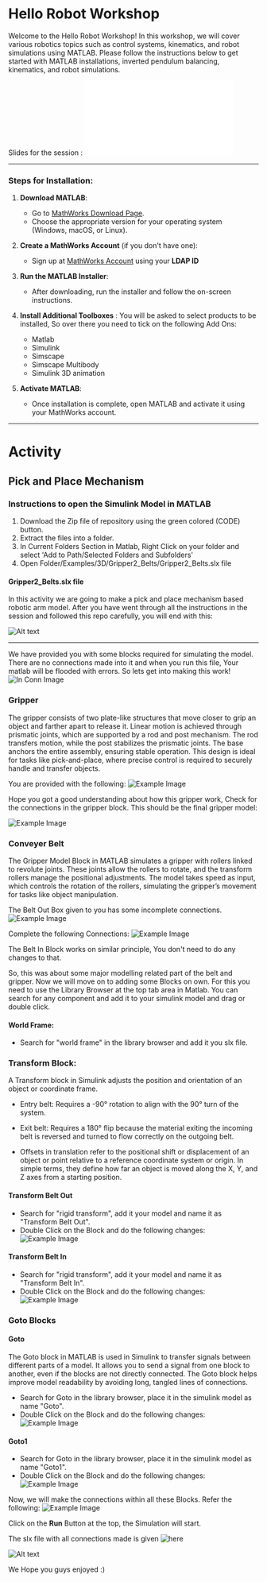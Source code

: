 
# Hello Robot Workshop

Welcome to the Hello Robot Workshop! In this workshop, we will cover various robotics topics such as control systems, kinematics, and robot simulations using MATLAB. Please follow the instructions below to get started with MATLAB installations, inverted pendulum balancing, kinematics, and robot simulations.

Slides for the session : ![Slides](slides.pdf)


---

### Steps for Installation:
1. **Download MATLAB**:
   - Go to [MathWorks Download Page](https://www.mathworks.com/downloads).
   - Choose the appropriate version for your operating system (Windows, macOS, or Linux).
   
2. **Create a MathWorks Account** (if you don't have one):
   - Sign up at [MathWorks Account](https://www.mathworks.com/help/matlab/matlab_external/create-a-mathworks-account.html) using your **LDAP ID**
   
3. **Run the MATLAB Installer**:
   - After downloading, run the installer and follow the on-screen instructions.

4. **Install Additional Toolboxes** :
   You will be asked to select products to be installed, So over there you need to tick on the following Add Ons: 

    - Matlab
    - Simulink 
    - Simscape
    - Simscape Multibody
    - Simulink 3D animation 
 

6. **Activate MATLAB**:
   - Once installation is complete, open MATLAB and activate it using your MathWorks account.


---

# Activity

## Pick and Place Mechanism 

### Instructions to open the Simulink Model in MATLAB

1. Download the Zip file of repository using the green colored (CODE) button. 
2. Extract the files into a folder. 
3. In Current Folders Section in Matlab, Right Click on your folder and select 'Add to Path/Selected Folders and Subfolders'
4. Open Folder/Examples/3D/Gripper2_Belts/Gripper2_Belts.slx file

#### Gripper2_Belts.slx file 
In this activity we are going to make a pick and place mechanism based robotic arm model. After you have went through all the instructions in the session and followed this repo carefully, you will end with this:

![Alt text](anim.gif)

---

We have provided you with some blocks required for simulating the model. There are no connections made into it and when you run this file, Your matlab will be flooded with errors. So lets get into making this work! 
![In Conn Image](images/IN_Conn.png)

### Gripper 
The gripper consists of two plate-like structures that move closer to grip an object and farther apart to release it. Linear motion is achieved through prismatic joints, which are supported by a rod and post mechanism. The rod transfers motion, while the post stabilizes the prismatic joints. The base anchors the entire assembly, ensuring stable operation. This design is ideal for tasks like pick-and-place, where precise control is required to securely handle and transfer objects.


You are provided with the following:
![Example Image](images/Gripp_IN.png)

Hope you got a good understanding about how this gripper work, Check for the connections in the gripper block. This should be the final gripper model:

![Example Image](images/Gripp_C.png)

### Conveyer Belt 
The Gripper Model Block in MATLAB simulates a gripper with rollers linked to revolute joints. These joints allow the rollers to rotate, and the transform rollers manage the positional adjustments. The model takes speed as input, which controls the rotation of the rollers, simulating the gripper’s movement for tasks like object manipulation.

The Belt Out Box given to you has some incomplete connections. 
![Example Image](images/Belt_Out_IN.png)

Complete the following Connections:
![Example Image](images/Belt_Out_C.png)

The Belt In Block works on similar principle, You don't need to do any changes to that.

So, this was about some major modelling related part of the belt and gripper.
Now we will move on to adding some Blocks on own. For this you need to use the Library Browser at the top tab area in Matlab. You can search for any component and add it to your simulink model and drag or double click. 

#### World Frame: 
- Search for "world frame" in the library browser and add it you slx file.

### Transform Block:
A Transform block in Simulink adjusts the position and orientation of an object or coordinate frame.

- Entry belt: Requires a -90° rotation to align with the 90° turn of the system.
- Exit belt: Requires a 180° flip because the material exiting the incoming belt is reversed and turned to flow correctly on the outgoing belt.

- Offsets in translation refer to the positional shift or displacement of an object or point relative to a reference coordinate system or origin. In simple terms, they define how far an object is moved along the X, Y, and Z axes from a starting position.

#### Transform Belt Out 

- Search for "rigid transform", add it your model and name it as "Transform Belt Out".
- Double Click on the Block and do the following changes: 
![Example Image](images/Transform_belt_out.png)
  
#### Transform Belt In

- Search for "rigid transform", add it your model and name it as "Transform Belt In".
- Double Click on the Block and do the following changes: 
![Example Image](images/Transform_belt_in.png)

### Goto Blocks

#### Goto
The Goto block in MATLAB is used in Simulink to transfer signals between different parts of a model. It allows you to send a signal from one block to another, even if the blocks are not directly connected. The Goto block helps improve model readability by avoiding long, tangled lines of connections.

- Search for Goto in the library browser, place it in the simulink model as name "Goto".
- Double Click on the Block and do the following changes:
![Example Image](images/Goto.png)

#### Goto1
- Search for Goto in the library browser, place it in the simulink model as name "Goto1".
- Double Click on the Block and do the following changes:
![Example Image](images/Goto1.png)


Now, we will make the connections within all these Blocks. Refer the following:
![Example Image](images/Complete_Conn.png)

Click on the **Run** Button at the top, the Simulation will start. 

The slx file with all connections made is given ![here](Gripper_2Belts_F.slx)

![Alt text](anim.gif)

We Hope you guys enjoyed :) 







